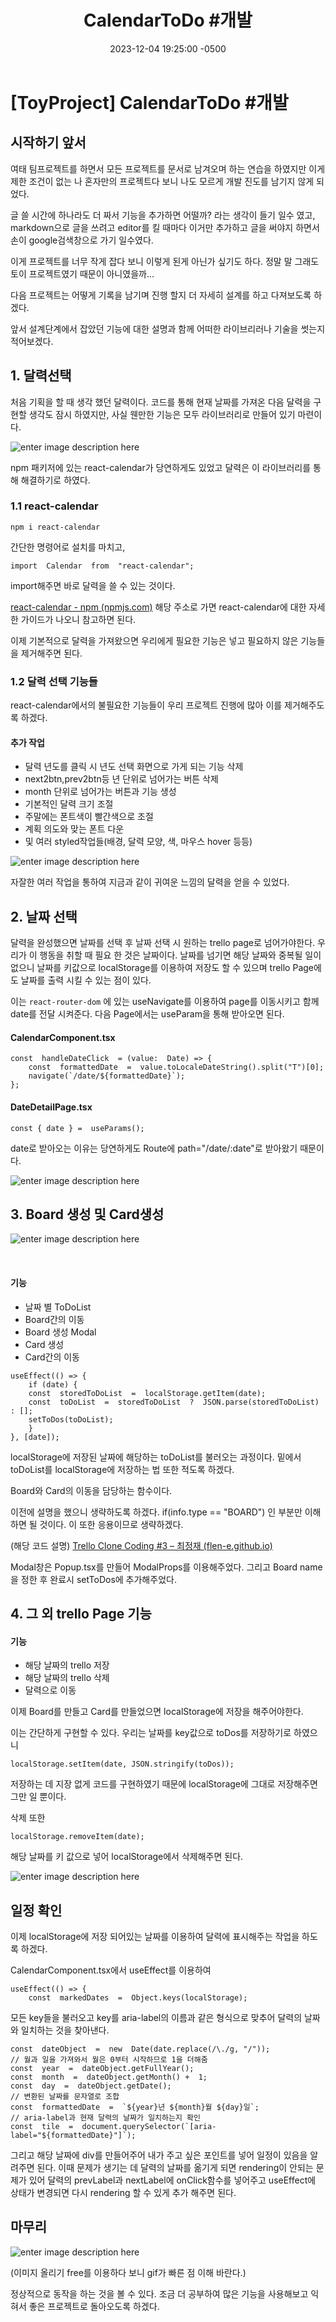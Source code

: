 ﻿---
layout: post
title:  "CalendarToDo #개발"
date:   2023-12-04 19:25:00 -0500
excerpt: "다음 프로젝트는 어떻게 기록을 남기며 진행 할지 더 자세히 설계를 하고 다져보도록 하겠다."
tags: react typescript CalendarToDo
project: true
---

# [ToyProject] CalendarToDo #개발


## 시작하기 앞서
여태 팀프로젝트를 하면서 모든 프로젝트를 문서로 남겨오며 하는 연습을 하였지만 이게 제한 조건이 없는 나 혼자만의 프로젝트다 보니 나도 모르게 개발 진도를 남기지 않게 되었다.

글 쓸 시간에 하나라도 더 짜서 기능을 추가하면 어떨까? 라는 생각이 들기 일수 였고, markdown으로 글을 쓰려고 editor를 킬 때마다 이거만 추가하고 글을 써야지 하면서 손이 google검색창으로 가기 일수였다.

이게 프로젝트를 너무 작게 잡다 보니 이렇게 된게 아닌가 싶기도 하다. 정말 말 그래도 토이 프로젝트였기 때문이 아니였을까...

다음 프로젝트는 어떻게 기록을 남기며 진행 할지 더 자세히 설계를 하고 다져보도록 하겠다.

앞서 설계단계에서 잡았던 기능에 대한 설명과 함께 어떠한 라이브리러나 기술을 썻는지 적어보겠다.

## 1. 달력선택

처음 기획을 할 때 생각 했던 달력이다.
코드를 통해 현재 날짜를 가져온 다음 달력을 구현할 생각도 잠시 하였지만,
사실 웬만한 기능은 모두 라이브러리로 만들어 있기 마련이다.

![enter image description here](https://i.ibb.co/SVJkMMj/2023-12-04-200029.png)

npm 패키저에 있는 react-calendar가 당연하게도 있었고 달력은 이 라이브러리를 통해 해결하기로 하였다.
### 1.1 react-calendar
```
npm i react-calendar
```
간단한 명령어로 설치를 마치고,

    import  Calendar  from  "react-calendar";
import해주면 바로 달력을 쓸 수 있는 것이다.

[react-calendar - npm (npmjs.com)](https://www.npmjs.com/package/react-calendar)
해당 주소로 가면 react-calendar에 대한 자세한 가이드가 나오니 참고하면 된다.

이제 기본적으로 달력을 가져왔으면 우리에게 필요한 기능은 넣고 필요하지 않은 기능들을 제거해주면 된다.

### 1.2 달력 선택 기능들

react-calendar에서의 불필요한 기능들이 우리 프로젝트 진행에 많아 이를 제거해주도록 하겠다.

#### 추가 작업
-  달력 년도를 클릭 시 년도 선택 화면으로 가게 되는 기능 삭제
-  next2btn,prev2btn등 년 단위로 넘어가는 버튼 삭제
-  month 단위로 넘어가는 버튼과 기능 생성
-  기본적인 달력 크기 조절
-  주말에는 폰트색이 빨간색으로 조절
-  계획 의도와 맞는 폰트 다운
-  및 여러 styled작업들(배경, 달력 모양, 색, 마우스 hover 등등)

![enter image description here](https://i.ibb.co/F0cfXZG/2023-12-04-201614.png)

자잘한 여러 작업을 통하여 지금과 같이 귀여운 느낌의 달력을 얻을 수 있었다.

## 2. 날짜 선택

달력을 완성했으면 날짜를 선택 후 날짜 선택 시 원하는 trello page로 넘어가야한다.
우리가 이 행동을 취할 때 필요 한 것은 날짜이다.
날짜를 넘기면 해당 날짜와 중복될 일이 없으니 날짜를 키값으로 localStorage를 이용하여 저장도 할 수 있으며 trello Page에도 날짜를 출력 시킬 수 있는 점이 있다.

이는 `react-router-dom` 에 있는 useNavigate를 이용하여 page를 이동시키고 함께 date를 전달 시켜준다.
다음 Page에서는 useParam을 통해 받아오면 된다.

#### CalendarComponent.tsx

```
const  handleDateClick  = (value:  Date) => {
	const  formattedDate  =  value.toLocaleDateString().split("T")[0];
	navigate(`/date/${formattedDate}`);
};
```
#### DateDetailPage.tsx
```
const { date } =  useParams();
```

date로 받아오는 이유는 당연하게도 Route에 path="/date/:date"로 받아왔기 때문이다.

![enter image description here](https://i.ibb.co/x67LYYx/React-App-Microsoft-Edge-2023-12-04-22-04-52.gif)

## 3. Board 생성 및 Card생성

![enter image description here](https://i.ibb.co/W600yVX/React-App-Microsoft-Edge-2023-12-04-22-08-30.gif)

<br>

#### 기능
-  날짜 별 ToDoList
-  Board간의 이동
-  Board 생성 Modal
-  Card 생성
-  Card간의 이동

```
useEffect(() => {
	if (date) {
	const  storedToDoList  =  localStorage.getItem(date);
	const  toDoList  =  storedToDoList  ?  JSON.parse(storedToDoList) : [];
	setToDos(toDoList);
	}
}, [date]);
```

localStorage에 저장된 날짜에 해당하는 toDoList를 불러오는 과정이다.
밑에서 toDoList를 localStorage에 저장하는 법 또한 적도록 하겠다.

Board와 Card의 이동을 담당하는 함수이다.
<script src="https://gist.github.com/Flen-E/37b07440d0c0fdf9aa8bf9e7debcf5ab.js"></script>

이전에 설명을 했으니 생략하도록 하겠다.
if(info.type == "BOARD") 인 부분만 이해하면 될 것이다. 이 또한 응용이므로 생략하겠다.

(해당 코드 설명)
[Trello Clone Coding #3 – 최정재 (flen-e.github.io)](https://flen-e.github.io/CloneCoding-trello-clone-3/)

Modal창은 Popup.tsx를 만들어 ModalProps를 이용해주었다.
그리고 Board name을 정한 후 완료시 setToDos에 추가해주었다.

## 4. 그 외 trello Page 기능

#### 기능
-  해당 날짜의 trello 저장
-  해당 날짜의 trello 삭제
-  달력으로 이동

이제 Board를 만들고 Card를 만들었으면 localStorage에 저장을 해주어야한다.

이는 간단하게 구현할 수 있다.
우리는 날짜를 key값으로 toDos를 저장하기로 하였으니 
```
localStorage.setItem(date, JSON.stringify(toDos));
```
저장하는 데 지장 없게 코드를 구현하였기 때문에
localStorage에 그대로 저장해주면 그만 일 뿐이다.

삭제 또한 
```
localStorage.removeItem(date);
```
해당 날짜를 키 값으로 넣어 localStorage에서 삭제해주면 된다.

![enter image description here](https://i.ibb.co/PgG37SH/React-App-2-Microsoft-Edge-2023-12-04-22-36-05.gif)


## 일정 확인

이제 localStorage에 저장 되어있는 날짜를 이용하여 달력에 표시해주는 작업을 하도록 하겠다.

CalendarComponent.tsx에서 useEffect를 이용하여 

```
useEffect(() => {
	const  markedDates  =  Object.keys(localStorage);
```
모든 key들을 불러오고 key를 aria-label의 이름과 같은 형식으로 맞추어 달력의 날짜와 일치하는 것을 찾아낸다.
```
const  dateObject  =  new  Date(date.replace(/\./g, "/"));
// 월과 일을 가져와서 월은 0부터 시작하므로 1을 더해줌
const  year  =  dateObject.getFullYear();
const  month  =  dateObject.getMonth() +  1;
const  day  =  dateObject.getDate();
// 변환된 날짜를 문자열로 조합
const  formattedDate  =  `${year}년 ${month}월 ${day}일`;
// aria-label과 현재 달력의 날짜가 일치하는지 확인
const  tile  =  document.querySelector(`[aria-label="${formattedDate}"]`);
```

그리고 해당 날짜에 div를 만들어주어 내가 주고 싶은 포인트를 넣어 일정이 있음을 알려주면 된다.
이때 문제가 생기는 데 달력의 날짜를 옮기게 되면 rendering이 안되는 문제가 있어 달력의 prevLabel과 nextLabel에 onClick함수를 넣어주고 useEffect에 상태가 변경되면 다시 rendering 할 수 있게 추가 해주면 된다.

## 마무리

![enter image description here](https://i.ibb.co/sJYpPqh/React-App-2-Microsoft-Edge-2023-12-04-22-51-55.gif)

(이미지 올리기 free를 이용하다 보니 gif가 빠른 점 이해 바란다.)

정상적으로 동작을 하는 것을 볼 수 있다.
조금 더 공부하여 많은 기능을 사용해보고 익혀서 좋은 프로젝트로 돌아오도록 하겠다.

